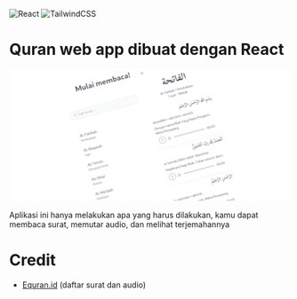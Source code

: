 ![React](https://img.shields.io/badge/react-%2320232a.svg?style=for-the-badge&logo=react&logoColor=%2361DAFB) ![TailwindCSS](https://img.shields.io/badge/tailwindcss-%2338B2AC.svg?style=for-the-badge&logo=tailwind-css&logoColor=white)

# Quran web app dibuat dengan React 

![Screenshot]( https://raw.githubusercontent.com/Febri-i/Quran-App/main/thumbnail.png )

Aplikasi ini hanya melakukan apa yang harus dilakukan, kamu dapat membaca surat, memutar audio, dan melihat terjemahannya

# Credit
- [Equran.id](https://equran.id/apidev) (daftar surat dan audio)
